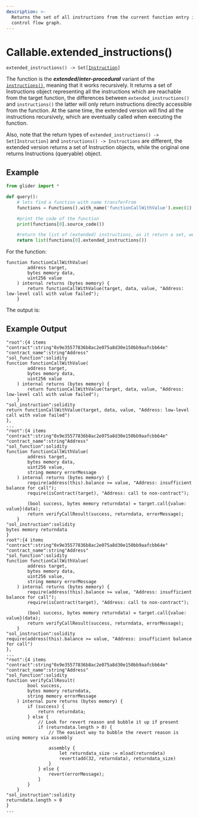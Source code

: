 ```yaml
---
description: >-
  Returns the set of all instructions from the current function entry in the
  control flow graph.
---
```


# Callable.extended\_instructions()

`extended_instructions() -> Set[`[`Instruction`](../instruction/)`]`

The function is the _**extended**_**/**_**inter-procedural**_ variant of the [`instructions()`](callable.instructions.md), meaning that it works recursively. It returns a set of Instructions object representing all the instructions which are reachable from the target function, the differences between `extended_instructions()` and `instructions()` the latter will only return instructions directly accessible from the function. At the same time, the extended version will find all the instructions recursively, which are eventually called when executing the function.

Also, note that the return types of `extended_instructions() -> Set[Instruction]` and `instructions() -> Instructions` are different, the extended version returns a set of Instruction objects, while the original one returns Instructions (queryable) object.

## Example

```python
from glider import *

def query():
    # lets find a function with name transferFrom
    functions = Functions().with_name('functionCallWithValue').exec(1)

    #print the code of the function
    print(functions[0].source_code())

    #return the list of (extended) instructions, as it return a set, we need to cast it to list
    return list(functions[0].extended_instructions())

```

For the function:

```solidity
function functionCallWithValue(
        address target,
        bytes memory data,
        uint256 value
    ) internal returns (bytes memory) {
        return functionCallWithValue(target, data, value, "Address: low-level call with value failed");
    }
```

The output is:

## Example Output

```solidity
"root":{4 items
"contract":string"0x9e35577836b8ac2e075a8d30e150bb9aafcbb64e"
"contract_name":string"Address"
"sol_function":solidity
function functionCallWithValue(
        address target,
        bytes memory data,
        uint256 value
    ) internal returns (bytes memory) {
        return functionCallWithValue(target, data, value, "Address: low-level call with value failed");
    }
"sol_instruction":solidity
return functionCallWithValue(target, data, value, "Address: low-level call with value failed")
},
...
"root":{4 items
"contract":string"0x9e35577836b8ac2e075a8d30e150bb9aafcbb64e"
"contract_name":string"Address"
"sol_function":solidity
function functionCallWithValue(
        address target,
        bytes memory data,
        uint256 value,
        string memory errorMessage
    ) internal returns (bytes memory) {
        require(address(this).balance >= value, "Address: insufficient balance for call");
        require(isContract(target), "Address: call to non-contract");
 
        (bool success, bytes memory returndata) = target.call{value: value}(data);
        return verifyCallResult(success, returndata, errorMessage);
    }
"sol_instruction":solidity
bytes memory returndata
}
root":{4 items
"contract":string"0x9e35577836b8ac2e075a8d30e150bb9aafcbb64e"
"contract_name":string"Address"
"sol_function":solidity
function functionCallWithValue(
        address target,
        bytes memory data,
        uint256 value,
        string memory errorMessage
    ) internal returns (bytes memory) {
        require(address(this).balance >= value, "Address: insufficient balance for call");
        require(isContract(target), "Address: call to non-contract");
 
        (bool success, bytes memory returndata) = target.call{value: value}(data);
        return verifyCallResult(success, returndata, errorMessage);
    }
"sol_instruction":solidity
require(address(this).balance >= value, "Address: insufficient balance for call")
},
...
"root":{4 items
"contract":string"0x9e35577836b8ac2e075a8d30e150bb9aafcbb64e"
"contract_name":string"Address"
"sol_function":solidity
function verifyCallResult(
        bool success,
        bytes memory returndata,
        string memory errorMessage
    ) internal pure returns (bytes memory) {
        if (success) {
            return returndata;
        } else {
            // Look for revert reason and bubble it up if present
            if (returndata.length > 0) {
                // The easiest way to bubble the revert reason is using memory via assembly
 
                assembly {
                    let returndata_size := mload(returndata)
                    revert(add(32, returndata), returndata_size)
                }
            } else {
                revert(errorMessage);
            }
        }
    }
"sol_instruction":solidity
returndata.length > 0
}
...
```
